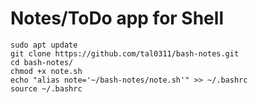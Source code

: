 # Notes/ToDo app for Shell

```
sudo apt update
git clone https://github.com/tal0311/bash-notes.git
cd bash-notes/
chmod +x note.sh
echo "alias note='~/bash-notes/note.sh'" >> ~/.bashrc
source ~/.bashrc

```
